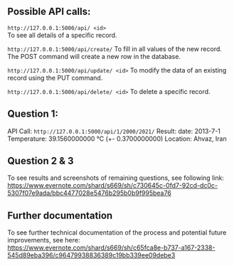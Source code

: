## Possible API calls:

`http://127.0.0.1:5000/api/ <id>`  
    To see all details of a specific record.
    
`http://127.0.0.1:5000/api/create/`
    To fill in all values of the new record. The POST command will create a new row in the database.
    
`http://127.0.0.1:5000/api/update/ <id>`
    To modify the data of an existing record using the PUT command.
    
`http://127.0.0.1:5000/api/delete/ <id>`
    To delete a specific record.


## Question 1:
API Call: 
`http://127.0.0.1:5000/api/1/2000/2021/`
Result:
date: 2013-7-1
Temperature: 39.1560000000 °C (+- 0.3700000000)
Location: Ahvaz, Iran

## Question 2 & 3    
To see results and screenshots of remaining questions, see following link:  https://www.evernote.com/shard/s669/sh/c730645c-0fd7-92cd-dc0c-5307f07e9ada/bbc4477028e5476b295b0b9f995bea76
  
  
## Further documentation  
To see further technical documentation of the process and potential future improvements, see here: https://www.evernote.com/shard/s669/sh/c65fca8e-b737-a167-2338-545d89eba396/c96479938836389c19bb339ee09debe3
